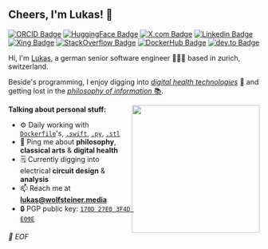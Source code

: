 ## Cheers, I'm Lukas! 👋

[![ORCID Badge](https://img.shields.io/badge/ORCID-b2cb58?style=flat-square&logo=orcid&logoColor=black&link=https://lukas.wolfsteiner.media/links/orcid?ref=github-profile-readme)](https://lukas.wolfsteiner.media/links/orcid?ref=github-profile-readme)
[![HuggingFace Badge](https://img.shields.io/badge/HuggingFace-ecd552?style=flat-square&logo=huggingface&logoColor=black&link=https://huggingface.co/dotwee)](https://huggingface.co/dotwee/)
[![X.com Badge](https://img.shields.io/badge/X-000000?style=flat-square&logo=X&logoColor=white&link=https://lukas.wolfsteiner.media/links/x?ref=github-profile-readme)](https://lukas.wolfsteiner.media/links/x?ref=github-profile-readme)
[![Linkedin Badge](https://img.shields.io/badge/LinkedIn-2867b2?style=flat-square&logo=Linkedin&logoColor=white&link=https://lukas.wolfsteiner.media/links/linkedin?ref=github-profile-readme)](https://lukas.wolfsteiner.media/links/linkedin?ref=github-profile-readme)
[![Xing Badge](https://img.shields.io/badge/Xing-006567?style=flat-square&logo=xing&logoColor=white&link=https://lukas.wolfsteiner.media/links/xing?ref=github-profile-readme)](https://lukas.wolfsteiner.media/links/xing?ref=github-profile-readme)
[![StackOverflow Badge](https://img.shields.io/badge/StackOverflow-f48024?style=flat-square&logo=keybase&logoColor=white&link=https://lukas.wolfsteiner.media/links/stackoverflow?ref=github-profile-readme)](https://lukas.wolfsteiner.media/links/stackoverflow?ref=github-profile-readme)
[![DockerHub Badge](https://img.shields.io/badge/DockerHub-2496ED?style=flat-square&logo=docker&logoColor=white&link=https://lukas.wolfsteiner.media/links/dockerhub?ref=github-profile-readme)](https://lukas.wolfsteiner.media/links/dockerhub?ref=github-profile-readme)
[![dev.to Badge](https://img.shields.io/badge/dev.to-0a0a0a?style=flat-square&logo=dev.to&logoColor=white&link=https://lukas.wolfsteiner.media/links/devto?ref=github-profile-readme)](https://lukas.wolfsteiner.media/links/devto?ref=github-profile-readme)  

Hi, I'm [Lukas](https://lukas.wolfsteiner.media/?ref=github-profile-readme), a german senior software engineer 👨🏻‍💻 based in zurich, switzerland.

Beside's programming, I enjoy digging into [_digital health technologies_](https://www.fda.gov/medical-devices/digital-health-center-excellence/what-digital-health) 🧬 and getting lost in the [_philosophy of information_ 📚](https://en.wikipedia.org/wiki/Philosophy_of_information).  

<img align="right" width="256" src="https://i.redd.it/42gyr1spwoq31.jpg" />
<img align="right" width="0" height="0" referrerpolicy="no-referrer-when-downgrade" src="https://matm.dotwee.de/matm.php?idsite=11&rec=1&amp;action_name=GitHub+Profile" alt="" />

**Talking about personal stuff:**

- ⚙️ Daily working with [`Dockerfile`](https://github.com/dotWee?tab=repositories&q=docker)'s, [`.swift`](https://github.com/dotWee?tab=repositories&language=swift), [`.py`](https://github.com/dotWee?tab=repositories&language=python), [`.stl`](https://github.com/dotWee/things)
- 💬 Ping me about **philosophy**, **classical arts** & **digital health**
- 🗒 Currently digging into electrical **circuit design** & **analysis**
- 📫 Reach me at **lukas@wolfsteiner.media**
- 🔒 PGP public key: [`170D 27E0 3F4D E09E`](https://lukas.wolfsteiner.media/assets/public.key)

###### 💾 EOF
